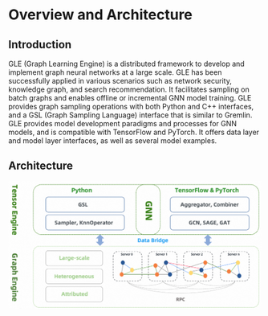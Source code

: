 # Overview and Architecture

## Introduction

GLE (Graph Learning Engine) is a distributed framework to develop and implement graph neural networks at a large scale. GLE has been successfully applied in various scenarios such as network security, knowledge graph, and search recommendation. It facilitates sampling on batch graphs and enables offline or incremental GNN model training. GLE provides graph sampling operations with both Python and C++ interfaces, and a GSL (Graph Sampling Language) interface that is similar to Gremlin. GLE provides model development paradigms and processes for GNN models, and is compatible with TensorFlow and PyTorch. It offers data layer and model layer interfaces, as well as several model examples.

## Architecture

![graphlearn architecture](../../images/../docs/images/gle_arch.png)
